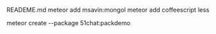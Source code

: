 READEME.md
meteor add msavin:mongol
meteor add coffeescript less

meteor create --package 51chat:packdemo

